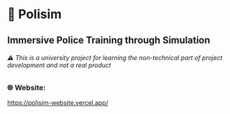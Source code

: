 # 👮 Polisim
## Immersive Police Training through Simulation
###### ⚠️ This is a university project for learning the non-technical part of project development and not a real product

### 🌐 Website:
https://polisim-website.vercel.app/
